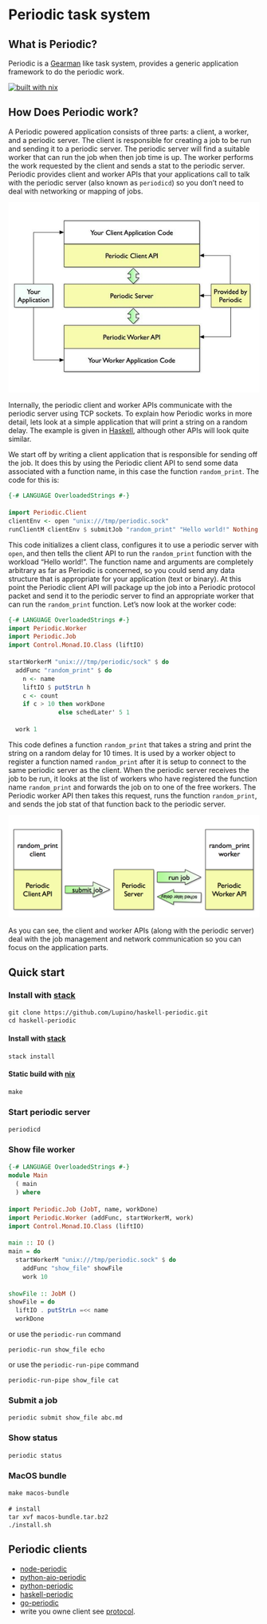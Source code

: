 Periodic task system
====================

What is Periodic?
-----------------

Periodic is a [Gearman](http://gearman.org) like task system,
provides a generic application framework to do the periodic work.

[![built with nix](https://builtwithnix.org/badge.svg)](https://builtwithnix.org)

How Does Periodic work?
-----------------------
A Periodic powered application consists of three parts: a client, a worker, and a periodic server.
The client is responsible for creating a job to be run and sending it to a periodic server.
The periodic server will find a suitable worker that can run the job when then job time is up.
The worker performs the work requested by the client and sends a stat to the periodic server.
Periodic provides client and worker APIs that your applications call to talk with the periodic server (also known as `periodicd`) so you don’t need to deal with networking or mapping of jobs.

![Periodic](https://raw.githubusercontent.com/Lupino/periodic/master/resources/periodic.jpg)

Internally, the periodic client and worker APIs communicate with the periodic server using TCP sockets.
To explain how Periodic works in more detail, lets look at a simple application that will print a string on a random delay.
The example is given in [Haskell](https://www.haskell.org), although other APIs will look quite similar.


We start off by writing a client application that is responsible for sending off the job.
It does this by using the Periodic client API to send some data associated with a function name, in this case the function `random_print`. The code for this is:

```haskell
{-# LANGUAGE OverloadedStrings #-}

import Periodic.Client
clientEnv <- open "unix:///tmp/periodic.sock"
runClientM clientEnv $ submitJob "random_print" "Hello world!" Nothing Nothing
```

This code initializes a client class, configures it to use a periodic server with `open`,
and then tells the client API to run the `random_print` function with the workload “Hello world!”.
The function name and arguments are completely arbitrary as far as Periodic is concerned,
so you could send any data structure that is appropriate for your application (text or binary).
At this point the Periodic client API will package up the job into a Periodic protocol packet
and send it to the periodic server to find an appropriate worker that can run the `random_print` function.
Let’s now look at the worker code:

```haskell
{-# LANGUAGE OverloadedStrings #-}
import Periodic.Worker
import Periodic.Job
import Control.Monad.IO.Class (liftIO)

startWorkerM "unix:///tmp/periodic/sock" $ do
  addFunc "random_print" $ do
    n <- name
    liftIO $ putStrLn h
    c <- count
    if c > 10 then workDone
              else schedLater' 5 1

  work 1
```

This code defines a function `random_print` that takes a string and print the string on a random delay for 10 times.
It is used by a worker object to register a function named `random_print`
after it is setup to connect to the same periodic server as the client.
When the periodic server receives the job to be run,
it looks at the list of workers who have registered the function name `random_print`
and forwards the job on to one of the free workers.
The Periodic worker API then takes this request,
runs the function `random_print`, and sends the job stat of that function back to the periodic server.

![Random print](https://raw.githubusercontent.com/Lupino/periodic/master/resources/random_print.png)

As you can see, the client and worker APIs (along with the periodic server) deal with the job management and network communication so you can focus on the application parts.


Quick start
----------

### Install with [stack](http://haskellstack.org/)

    git clone https://github.com/Lupino/haskell-periodic.git
    cd haskell-periodic

#### Install with [stack](http://haskellstack.org/)

    stack install

#### Static build with [nix](https://nixos.org/nix/)

    make

### Start periodic server

    periodicd

### Show file worker

```haskell
{-# LANGUAGE OverloadedStrings #-}
module Main
  ( main
  ) where

import Periodic.Job (JobT, name, workDone)
import Periodic.Worker (addFunc, startWorkerM, work)
import Control.Monad.IO.Class (liftIO)

main :: IO ()
main = do
  startWorkerM "unix:///tmp/periodic.sock" $ do
    addFunc "show_file" showFile
    work 10

showFile :: JobM ()
showFile = do
  liftIO . putStrLn =<< name
  workDone
```

or use the `periodic-run` command

    periodic-run show_file echo

or use the `periodic-run-pipe` command

    periodic-run-pipe show_file cat

### Submit a job

    periodic submit show_file abc.md

### Show status

    periodic status


### MacOS bundle

    make macos-bundle

    # install
    tar xvf macos-bundle.tar.bz2
    ./install.sh

Periodic clients
----------------

* [node-periodic](https://github.com/Lupino/node-periodic)
* [python-aio-periodic](https://github.com/Lupino/python-aio-periodic)
* [python-periodic](https://github.com/Lupino/python-periodic)
* [haskell-periodic](https://github.com/Lupino/haskell-periodic/tree/master/periodic-client)
* [go-periodic](https://github.com/Lupino/go-periodic)
* write you owne client see [protocol](https://github.com/Lupino/haskell-periodic/blob/master/resources/protocol.txt).
